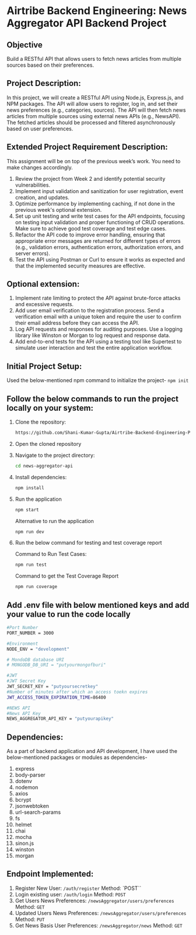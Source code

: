 # Airtribe Backend Engineering: News Aggregator API Backend Project
## Objective
Build a RESTful API that allows users to fetch news articles from multiple sources based on their preferences.

## Project Description:

In this project, we will create a RESTful API using Node.js, Express.js, and NPM packages. The API will allow users to register, log in, and set their news preferences (e.g., categories, sources). The API will then fetch news articles from multiple sources using external news APIs (e.g., NewsAPI). The fetched articles should be processed and filtered asynchronously based on user preferences.

## Extended Project Requirement Description:

This assignment will be on top of the previous week’s work. You need to make changes accordingly.

   1. Review the project from Week 2 and identify potential security vulnerabilities.
   2. Implement input validation and sanitization for user registration, event creation, and updates.
   3. Optimize performance by implementing caching, if not done in the previous week's optional extension.
   4. Set up unit testing and write test cases for the API endpoints, focusing on testing input validation and proper functioning of CRUD operations. Make sure to achieve good test coverage and test edge cases.
   5. Refactor the API code to improve error handling, ensuring that appropriate error messages are returned for different types of errors (e.g., validation errors, authentication errors, authorization errors, and server errors).
   6. Test the API using Postman or Curl to ensure it works as expected and that the implemented security measures are effective.

## Optional extension:
   1. Implement rate limiting to protect the API against brute-force attacks and excessive requests.
   2. Add user email verification to the registration process. Send a verification email with a unique token and require the user to confirm their email address before they can access the API.
   3. Log API requests and responses for auditing purposes. Use a logging library like Winston or Morgan to log request and response data.
   4. Add end-to-end tests for the API using a testing tool like Supertest to simulate user interaction and test the entire application workflow.

## Initial Project Setup:

Used the below-mentioned npm command to initialize the project-
`npm init`

## Follow the below commands to run the project locally on your system:

1. Clone the repository:

   ```bash
   https://github.com/Shani-Kumar-Gupta/Airtribe-Backend-Engineering-Projects.git
   ```
2. Open the cloned repository

2. Navigate to the project directory:

   ```bash
   cd news-aggregator-api
   ```

3. Install dependencies:

   ```bash
   npm install
   ```

4. Run the application

   ```bash
   npm start
   ```
   Alternative to run the application
   ```bash
   npm run dev
   ```

5. Run the below command for testing and test coverage report

   Command to Run Test Cases:
   ```bash
   npm run test
   ```
   Command to get the Test Coverage Report
   ```bash
   npm run coverage
   ```

## Add .env file with below mentioned keys and add your value to run the code locally
   ```bash
   #Port Number
   PORT_NUMBER = 3000

   #Environment
   NODE_ENV = "development"

   # MondoDB database URI
   # MONGODB_DB_URI = "putyourmongofburi"

   #JWT
   #JWT Secret Key
   JWT_SECRET_KEY = "putyoursecretkey"
   #Number of minutes after which an access toekn expires
   JWT_ACCESS_TOKEN_EXPIRATION_TIME=86400

   #NEWS API
   #News API Key
   NEWS_AGGREGATOR_API_KEY = "putyourapikey"
   ```

## Dependencies:

As a part of backend application and API development, I have used the below-mentioned packages or modules as dependencies-
1. express
2. body-parser
3. dotenv
4. nodemon
5. axios
6. bcrypt
7. jsonwebtoken
8. url-search-params
9. fs
10. helmet
11. chai
12. mocha
13. sinon.js
14. winston
15. morgan    

## Endpoint Implemented:

1. Register New User: `/auth/register` Method: `POST``
2. Login existing user: `/auth/login` Method: `POST`
3. Get Users News Preferences: `/newsAggregator/users/preferences` Method: `GET`
4. Updated Users News Preferences: `/newsAggregator/users/preferences` Method: `PUT`
5. Get News Basis User Preferences: `/newsAggregator/news` Method: `GET`
